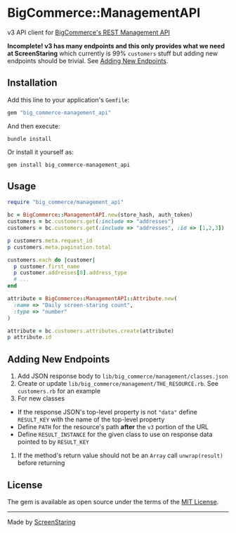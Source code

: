 # BigCommerce::ManagementAPI

v3 API client for [BigCommerce's REST Management API](https://developer.bigcommerce.com/docs/rest-management)

**Incomplete! v3 has many endpoints and this only provides what we need at ScreenStaring** which currently
is 99% `customers` stuff but adding new endpoints should be trivial. See [Adding New Endpoints](#adding-new-endpoints).

## Installation

Add this line to your application's `Gemfile`:

```ruby
gem "big_commerce-management_api"
```

And then execute:

    bundle install

Or install it yourself as:

    gem install big_commerce-management_api

## Usage

```rb
require "big_commerce/management_api"

bc = BigCommerce::ManagementAPI.new(store_hash, auth_token)
customers = bc.customers.get(:include => "addresses")
customers = bc.customers.get(:include => "addresses", :id => [1,2,3])

p customers.meta.request_id
p customers.meta.pagination.total

customers.each do |customer|
  p customer.first_name
  p customer.addresses[0].address_type
  # ...
end

attribute = BigCommerce::ManagementAPI::Attribute.new(
  :name => "Daily screen-staring count",
  :type => "number"
)

attribute = bc.customers.attributes.create(attribute)
p attribute.id
```

## Adding New Endpoints

1. Add JSON response body to `lib/big_commerce/management/classes.json`
1. Create or update `lib/big_commerce/management/THE_RESOURCE.rb`. See `customers.rb` for an example
1. For new classes
  - If the response JSON's top-level property is not `"data"` define `RESULT_KEY` with the name of the top-level property
  - Define `PATH` for the resource's path **after** the `v3` portion of the URL
  - Define `RESULT_INSTANCE` for the given class to use on response data pointed to by `RESULT_KEY`
1. If the method's return value should not be an `Array` call `unwrap(result)` before returning

## License

The gem is available as open source under the terms of the [MIT License](https://opensource.org/licenses/MIT).

---

Made by [ScreenStaring](http://screenstaring.com)
